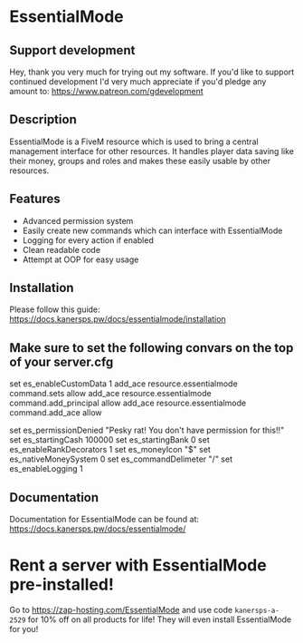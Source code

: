 # EssentialMode

## Support development
Hey, thank you very much for trying out my software. If you'd like to support continued development I'd very much appreciate if you'd pledge any amount to: https://www.patreon.com/gdevelopment

## Description
EssentialMode is a FiveM resource which is used to bring a central management interface for other resources. It handles player data saving like their money, groups and roles and makes these easily usable by other resources.

## Features
- Advanced permission system
- Easily create new commands which can interface with EssentialMode
- Logging for every action if enabled
- Clean readable code
- Attempt at OOP for easy usage

## Installation
Please follow this guide: https://docs.kanersps.pw/docs/essentialmode/installation

## Make sure to set the following convars on the top of your server.cfg
set es_enableCustomData 1
add_ace resource.essentialmode command.sets allow
add_ace resource.essentialmode command.add_principal allow
add_ace resource.essentialmode command.add_ace allow

set es_permissionDenied "Pesky rat! You don't have permission for this!!"
set es_startingCash 100000
set es_startingBank 0
set es_enableRankDecorators 1
set es_moneyIcon "$"
set es_nativeMoneySystem 0
set es_commandDelimeter "/"
set es_enableLogging 1

## Documentation
Documentation for EssentialMode can be found at: https://docs.kanersps.pw/docs/essentialmode/

# Rent a server with EssentialMode pre-installed!
Go to https://zap-hosting.com/EssentialMode and use code `kanersps-a-2529` for 10% off on all products for life! They will even install EssentialMode for you!
